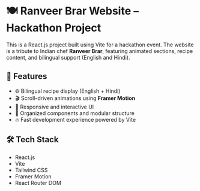 # 🍽️ Ranveer Brar Website – Hackathon Project

This is a React.js project built using Vite for a hackathon event. The website is a tribute to Indian chef **Ranveer Brar**, featuring animated sections, recipe content, and bilingual support (English and Hindi).

## 🚀 Features

- 🌐 Bilingual recipe display (English + Hindi)
- 🎬 Scroll-driven animations using **Framer Motion**
- 📱 Responsive and interactive UI
- 📂 Organized components and modular structure
- 🔥 Fast development experience powered by Vite

## 🛠️ Tech Stack

- React.js
- Vite
- Tailwind CSS
- Framer Motion
- React Router DOM
